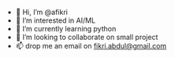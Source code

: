 - 👋 Hi, I’m @afikri
- 👀 I’m interested in AI/ML 
- 🌱 I’m currently learning python
- 💞️ I’m looking to collaborate on small project
- 📫 drop me an email on fikri.abdul@gmail.com

<!---
afikri/afikri is a ✨ special ✨ repository because its `README.md` (this file) appears on your GitHub profile.
You can click the Preview link to take a look at your changes.
--->
